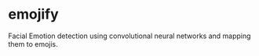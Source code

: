 # emojify

Facial Emotion detection using convolutional neural networks and mapping them to emojis.
